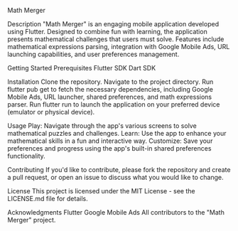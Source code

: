 Math Merger

Description
"Math Merger" is an engaging mobile application developed using Flutter. Designed to combine fun with learning, the application presents mathematical challenges that users must solve. Features include mathematical expressions parsing, integration with Google Mobile Ads, URL launching capabilities, and user preferences management.

Getting Started
Prerequisites
Flutter SDK
Dart SDK

Installation
Clone the repository.
Navigate to the project directory.
Run flutter pub get to fetch the necessary dependencies, including Google Mobile Ads, URL launcher, shared preferences, and math expressions parser.
Run flutter run to launch the application on your preferred device (emulator or physical device).

Usage
Play: Navigate through the app's various screens to solve mathematical puzzles and challenges.
Learn: Use the app to enhance your mathematical skills in a fun and interactive way.
Customize: Save your preferences and progress using the app's built-in shared preferences functionality.

Contributing
If you'd like to contribute, please fork the repository and create a pull request, or open an issue to discuss what you would like to change.

License
This project is licensed under the MIT License - see the LICENSE.md file for details.

Acknowledgments
Flutter
Google Mobile Ads
All contributors to the "Math Merger" project.
